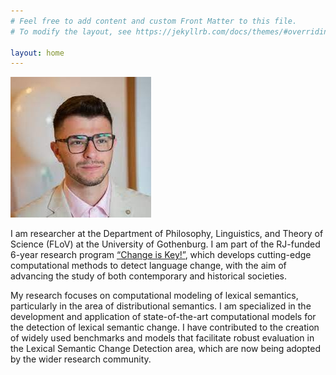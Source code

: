 ```yaml
---
# Feel free to add content and custom Front Matter to this file.
# To modify the layout, see https://jekyllrb.com/docs/themes/#overriding-theme-default

layout: home
---
```


![alt text](picture.jpeg "picture")

I am researcher at the Department of Philosophy, Linguistics, and Theory of Science (FLoV) at the University of Gothenburg. I am part of the RJ-funded 6-year research program [“Change is Key!”](https://www.changeiskey.org/), which develops cutting-edge computational methods to detect language change, with the aim of advancing the study of both contemporary and historical societies.

My research focuses on computational modeling of lexical semantics, particularly in the area of distributional semantics. I am specialized in the development and application of state-of-the-art computational models for the detection of lexical semantic change. I have contributed to the creation of widely used benchmarks and models that facilitate robust evaluation in the Lexical Semantic Change Detection area, which are now being adopted by the wider research community.
